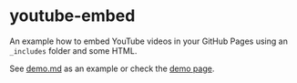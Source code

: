 # youtube-embed

An example how to embed YouTube videos in your GitHub Pages using an `_includes` folder and some HTML. 

See [demo.md](demo.md) as an example or check the [demo page](https://codepo8.github.io/youtube-embed/demo.html).
